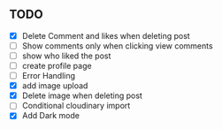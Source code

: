 ## TODO

- [x] Delete Comment and likes when deleting post
- [ ] Show comments only when clicking view comments
- [ ] show who liked the post
- [ ] create profile page
- [ ] Error Handling
- [x] add image upload
- [x] Delete image when deleting post
- [ ] Conditional cloudinary import
- [x] Add Dark mode

